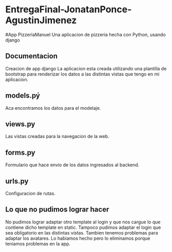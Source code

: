 # EntregaFinal-JonatanPonce-AgustinJimenez

#App PizzeriaManuel
Una aplicacion de pizzeria hecha con Python, usando django
## Documentacion
Creacion de app django
La aplicacion esta creada utilizando una plantilla de bootstrap para renderizar los datos a las distintas vistas que tengo en mi aplicacion.
## models.pý
Aca encontramos los datos para el modelaje.
## views.py
Las vistas creadas para la navegacion de la web.
## forms.py 
Formulario que hace envio de los datos ingresados al backend.
 ## urls.py
Configuracion de rutas.

## Lo que no pudimos lograr hacer
No pudimos lograr adaptar otro template al login y que nos cargue lo que contiene dicho template en static. Tampoco pudimos adaptar el login que sea obligatorio en las distintas vistas.
Tambien tenemos problemas para adaptar los avatares. Lo habiamos hecho pero lo eliminamos porque teniamos problemas en la app.



